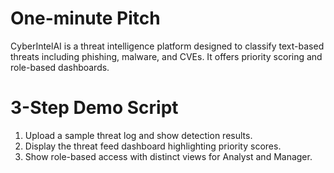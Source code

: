 # One-minute Pitch
CyberIntelAI is a threat intelligence platform designed to classify text-based threats including phishing, malware, and CVEs. It offers priority scoring and role-based dashboards.

# 3-Step Demo Script
1. Upload a sample threat log and show detection results.
2. Display the threat feed dashboard highlighting priority scores.
3. Show role-based access with distinct views for Analyst and Manager.
